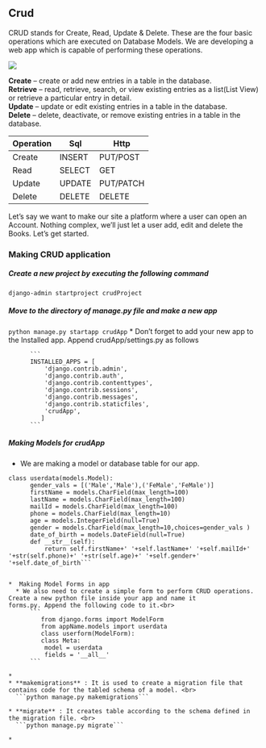 ## Crud
CRUD stands for Create, Read, Update & Delete. These are the four basic operations which are executed on Database Models. We are developing a web app which is capable of performing these operations.


![](https://github.com/lavanya-Mercy/Crud/blob/master/curddd.jpg) 

**Create**   – create or add new entries in a table in the database. <br>
**Retrieve** – read, retrieve, search, or view existing entries as a list(List View) or retrieve a particular entry in detail.<br>
**Update**   – update or edit existing entries in a table in the database. <br>
**Delete**   – delete, deactivate, or remove existing entries in a table in the database. <br>

Operation|Sql|Http
----|----|----
Create|INSERT| PUT/POST
Read|SELECT|GET
Update|UPDATE|PUT/PATCH
Delete|DELETE|DELETE




Let’s say we want to make our site a platform where a user can open an Account. Nothing complex, we’ll just let a user add, edit and delete the Books. Let’s get started.

### Making CRUD application
##### Create a new project by executing the following command <br>
  ```django-admin startproject crudProject```
##### Move to the directory of manage.py file and make a new app <br>
  ```python manage.py startapp crudApp```
	* Don’t forget to add your new app to the Installed app. Append crudApp/settings.py as follows <br>

		  ```
		  INSTALLED_APPS = [  
		      'django.contrib.admin',  
		      'django.contrib.auth',  
		      'django.contrib.contenttypes',  
		      'django.contrib.sessions',  
		      'django.contrib.messages',  
		      'django.contrib.staticfiles',  
		      'crudApp',  
		     ] 
		  ```
  
##### Making Models for crudApp
  * We are making a model or database table for our app.
  ```
  class userdata(models.Model):
        gender_vals = [('Male','Male'),('FeMale','FeMale')]
        firstName = models.CharField(max_length=100)
        lastName = models.CharField(max_length=100)
        mailId = models.CharField(max_length=100)
        phone = models.CharField(max_length=10)
        age = models.IntegerField(null=True)
        gender = models.CharField(max_length=10,choices=gender_vals )
        date_of_birth = models.DateField(null=True)		
        def __str__(self):
        	return self.firstName+' '+self.lastName+' '+self.mailId+' '+str(self.phone)+' '+str(self.age)+' '+self.gender+' '+self.date_of_birth```

  
*  Making Model Forms in app
    * We also need to create a simple form to perform CRUD operations. Create a new python file inside your app and name it 		       forms.py. Append the following code to it.<br>
		```
		   from django.forms import ModelForm
		   from appName.models import userdata
		   class userform(ModelForm):
		   class Meta:
			model = userdata
			fields = '__all__'
		```

* 
* **makemigrations** : It is used to create a migration file that contains code for the tabled schema of a model. <br>
	```python manage.py makemigrations```

* **migrate** : It creates table according to the schema defined in the migration file. <br>
	```python manage.py migrate```

* 



